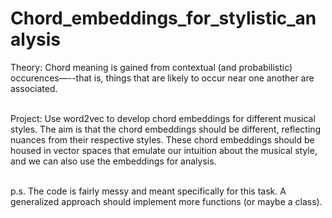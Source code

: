 # Chord_embeddings_for_stylistic_analysis

Theory: Chord meaning is gained from contextual (and probabilistic) occurences—--that is, things that are likely to occur near one another are associated. <br> <br>

Project: Use word2vec to develop chord embeddings for different musical styles. The aim is that the chord embeddings should be different, reflecting nuances from their respective styles. These chord embeddings should be housed in vector spaces that emulate our intuition about the musical style, and we can also use the embeddings for analysis. <br> <br>

p.s. The code is fairly messy and meant specifically for this task. A generalized approach should implement more functions (or maybe a class).

